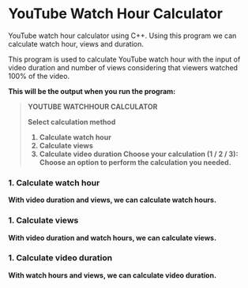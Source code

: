 # YouTube Watch Hour Calculator
YouTube watch hour calculator using C++. Using this program we can calculate watch hour, views and duration.

This program is used to calculate YouTube watch hour with the input of video duration and number of views considering that viewers watched 100% of the video.

<b>This will be the output when you run the program:<b>
>YOUTUBE WATCHHOUR CALCULATOR 
>
>Select calculation method 
>1. Calculate watch hour
>2. Calculate views
>3. Calculate video duration
>Choose your calculation (1 / 2 / 3):
Choose an option to perform the calculation you needed.

### 1. Calculate watch hour

With video duration and views, we can calculate watch hours.
  

### 1. Calculate views
  With video duration and watch hours, we can calculate views.
  

### 1. Calculate video duration
  With watch hours and views, we can calculate video duration.
